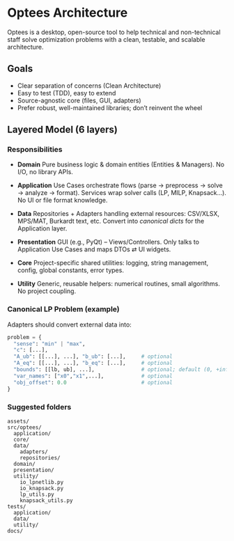 # Optees Architecture

Optees is a desktop, open-source tool to help technical and non-technical staff solve optimization problems with a clean, testable, and scalable architecture.

## Goals
- Clear separation of concerns (Clean Architecture)
- Easy to test (TDD), easy to extend
- Source-agnostic core (files, GUI, adapters)
- Prefer robust, well-maintained libraries; don’t reinvent the wheel

## Layered Model (6 layers)

### Responsibilities

* **Domain**
  Pure business logic & domain entities (Entities & Managers). No I/O, no library APIs.

* **Application**
  Use Cases orchestrate flows (parse → preprocess → solve → analyze → format). Services wrap solver calls (LP, MILP, Knapsack…). No UI or file format knowledge.

* **Data**
  Repositories + Adapters handling external resources: CSV/XLSX, MPS/MAT, Burkardt text, etc. Convert into *canonical dicts* for the Application layer.

* **Presentation**
  GUI (e.g., PyQt) – Views/Controllers. Only talks to Application Use Cases and maps DTOs ⇄ UI widgets.

* **Core**
  Project-specific shared utilities: logging, string management, config, global constants, error types.

* **Utility**
  Generic, reusable helpers: numerical routines, small algorithms. No project coupling.

### Canonical LP Problem (example)

Adapters should convert external data into:

```python
problem = {
  "sense": "min" | "max",
  "c": [...],
  "A_ub": [[...], ...], "b_ub": [...],     # optional
  "A_eq": [[...], ...], "b_eq": [...],     # optional
  "bounds": [[lb, ub], ...],               # optional; default (0, +inf)
  "var_names": ["x0","x1",...],            # optional
  "obj_offset": 0.0                        # optional
}
```

### Suggested folders

```
assets/
src/optees/
  application/
  core/
  data/
    adapters/
    repositories/
  domain/
  presentation/
  utility/
    io_lpnetlib.py
    io_knapsack.py
    lp_utils.py
    knapsack_utils.py
tests/
  application/
  data/
  utility/
docs/
```

